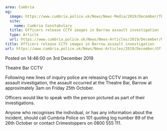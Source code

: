 ```yaml
area: Cumbria
og:
  image: https://www.cumbria.police.uk/News/News-Media/2019/December/TheatreCCTVpng.png
  site:
    name: Cumbria Constabulary
  title: Officers release CCTV images in Barrow assault investigation
  type: Article
  url: https://www.cumbria.police.uk/News/News-Articles/2019/December/Officers-release-CCTV-images-in-Barrow-assault-investigation.aspx
title: Officers release CCTV images in Barrow assault investigation
url: https://www.cumbria.police.uk/News/News-Articles/2019/December/Officers-release-CCTV-images-in-Barrow-assault-investigation.aspx
```

Posted on 14:46:00 on 3rd December 2019

Theatre Bar CCTV

Following new lines of inquiry police are releasing CCTV images in an assault investigation, the assault occurred at the Theatre Bar, Barrow at approximately 3am on Friday 25th October.

Officers would like to speak with the person pictured as part of their investigations.

Anyone who recognises the individual, or has any information about the incident, should call Cumbria Police on 101 quoting log number 89 of the 26th October or contact Crimestoppers on 0800 555 111.
